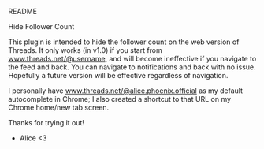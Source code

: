 README

Hide Follower Count

This plugin is intended to hide the follower count on the web version of Threads. 
It only works (in v1.0) if you start from www.threads.net/@username, 
and will become ineffective if you navigate to the feed and back. 
You can navigate to notifications and back with no issue. 
Hopefully a future version will be effective regardless of navigation.

I personally have www.threads.net/@alice.phoenix.official as my default autocomplete in Chrome; 
I also created a shortcut to that URL on my Chrome home/new tab screen.

Thanks for trying it out!
- Alice <3
